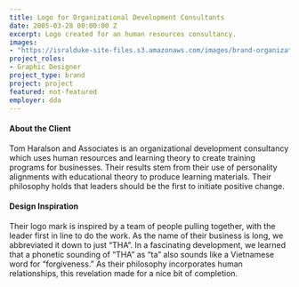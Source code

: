 ```yaml
---
title: Logo for Organizational Development Consultants
date: 2005-03-28 00:00:00 Z
excerpt: Logo created for an human resources consultancy.
images:
- "https://isralduke-site-files.s3.amazonaws.com/images/brand-organizational-development-designed-isral-duke.jpg"
project_roles:
- Graphic Designer
project_type: brand
project: project
featured: not-featured
employer: dda
---
```

#### About the Client

Tom Haralson and Associates is an organizational development consultancy which uses human resources and learning theory to create training programs for businesses. Their results stem from their use of personality alignments with educational theory to produce learning materials. Their philosophy holds that leaders should be the first to initiate positive change.

#### Design Inspiration

Their logo mark is inspired by a team of people pulling together, with the leader first in line to do the work. As the name of their business is long, we abbreviated it down to just “THA”. In a fascinating development, we learned that a phonetic sounding of “THA” as “ta” also sounds like a Vietnamese word for “forgiveness.” As their philosophy incorporates human relationships, this revelation made for a nice bit of completion.
